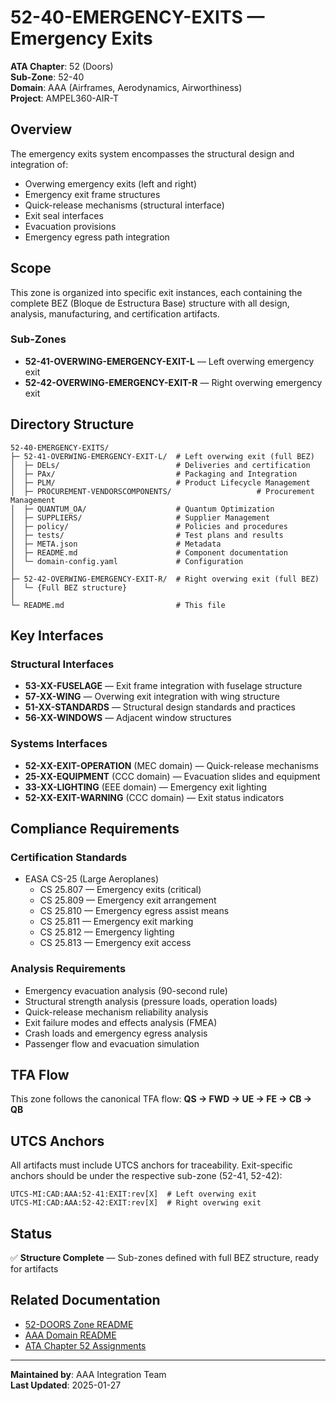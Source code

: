 # 52-40-EMERGENCY-EXITS — Emergency Exits

**ATA Chapter**: 52 (Doors)  
**Sub-Zone**: 52-40  
**Domain**: AAA (Airframes, Aerodynamics, Airworthiness)  
**Project**: AMPEL360-AIR-T

## Overview

The emergency exits system encompasses the structural design and integration of:
- Overwing emergency exits (left and right)
- Emergency exit frame structures
- Quick-release mechanisms (structural interface)
- Exit seal interfaces
- Evacuation provisions
- Emergency egress path integration

## Scope

This zone is organized into specific exit instances, each containing the complete BEZ (Bloque de Estructura Base) structure with all design, analysis, manufacturing, and certification artifacts.

### Sub-Zones

- **52-41-OVERWING-EMERGENCY-EXIT-L** — Left overwing emergency exit
- **52-42-OVERWING-EMERGENCY-EXIT-R** — Right overwing emergency exit

## Directory Structure

```
52-40-EMERGENCY-EXITS/
├─ 52-41-OVERWING-EMERGENCY-EXIT-L/  # Left overwing exit (full BEZ)
│  ├─ DELs/                          # Deliveries and certification
│  ├─ PAx/                           # Packaging and Integration
│  ├─ PLM/                           # Product Lifecycle Management
│  ├─ PROCUREMENT-VENDORSCOMPONENTS/                   # Procurement Management
│  ├─ QUANTUM_OA/                    # Quantum Optimization
│  ├─ SUPPLIERS/                     # Supplier Management
│  ├─ policy/                        # Policies and procedures
│  ├─ tests/                         # Test plans and results
│  ├─ META.json                      # Metadata
│  ├─ README.md                      # Component documentation
│  └─ domain-config.yaml             # Configuration
│
├─ 52-42-OVERWING-EMERGENCY-EXIT-R/  # Right overwing exit (full BEZ)
│  └─ {Full BEZ structure}
│
└─ README.md                         # This file
```

## Key Interfaces

### Structural Interfaces
- **53-XX-FUSELAGE** — Exit frame integration with fuselage structure
- **57-XX-WING** — Overwing exit integration with wing structure
- **51-XX-STANDARDS** — Structural design standards and practices
- **56-XX-WINDOWS** — Adjacent window structures

### Systems Interfaces
- **52-XX-EXIT-OPERATION** (MEC domain) — Quick-release mechanisms
- **25-XX-EQUIPMENT** (CCC domain) — Evacuation slides and equipment
- **33-XX-LIGHTING** (EEE domain) — Emergency exit lighting
- **52-XX-EXIT-WARNING** (CCC domain) — Exit status indicators

## Compliance Requirements

### Certification Standards
- EASA CS-25 (Large Aeroplanes)
  - CS 25.807 — Emergency exits (critical)
  - CS 25.809 — Emergency exit arrangement
  - CS 25.810 — Emergency egress assist means
  - CS 25.811 — Emergency exit marking
  - CS 25.812 — Emergency lighting
  - CS 25.813 — Emergency exit access

### Analysis Requirements
- Emergency evacuation analysis (90-second rule)
- Structural strength analysis (pressure loads, operation loads)
- Quick-release mechanism reliability analysis
- Exit failure modes and effects analysis (FMEA)
- Crash loads and emergency egress analysis
- Passenger flow and evacuation simulation

## TFA Flow

This zone follows the canonical TFA flow:
**QS → FWD → UE → FE → CB → QB**

## UTCS Anchors

All artifacts must include UTCS anchors for traceability. Exit-specific anchors should be under the respective sub-zone (52-41, 52-42):
```
UTCS-MI:CAD:AAA:52-41:EXIT:rev[X]  # Left overwing exit
UTCS-MI:CAD:AAA:52-42:EXIT:rev[X]  # Right overwing exit
```

## Status

✅ **Structure Complete** — Sub-zones defined with full BEZ structure, ready for artifacts

## Related Documentation

- [52-DOORS Zone README](../README.md)
- [AAA Domain README](../../../README.md)
- [ATA Chapter 52 Assignments](../../../../../../1-DIMENSIONS/CANONICAL-TAXONOMY/ata-chapters.csv)

---

**Maintained by**: AAA Integration Team  
**Last Updated**: 2025-01-27
